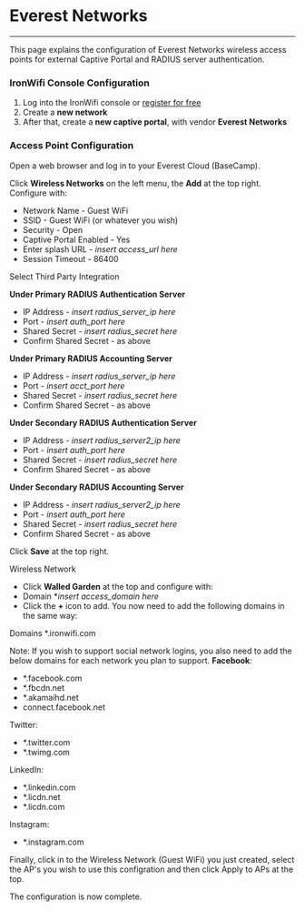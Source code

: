 # **Everest Networks**

---

This page explains the configuration of Everest Networks wireless access points for external Captive  Portal and RADIUS server authentication.

### IronWifi Console Configuration

1. Log into the IronWifi console or [register for free](https://console.ironwifi.com/register)
2. Create a **new network**
3. After that, create a **new captive portal**, with vendor **Everest Networks**

### Access Point Configuration

Open a web browser and log in to your Everest Cloud (BaseCamp).

Click **Wireless Networks** on the left menu, the **Add** at the top right. Configure with:

- Network Name - Guest WiFi
- SSID - Guest WiFi (or whatever you wish)
- Security - Open
- Captive Portal Enabled - Yes
- Enter splash URL - *insert access_url here*
- Session Timeout - 86400

Select Third Party Integration

**Under Primary RADIUS Authentication Server**
- IP Address - *insert radius_server_ip here*
- Port - *insert auth_port here*
- Shared Secret - *insert radius_secret here*
- Confirm Shared Secret - as above

**Under Primary RADIUS Accounting Server**
- IP Address - *insert radius_server_ip here*
- Port - *insert acct_port here*
- Shared Secret - *insert radius_secret here*
- Confirm Shared Secret - as above

**Under Secondary RADIUS Authentication Server**
- IP Address - *insert radius_server2_ip here*
- Port - *insert auth_port here*
- Shared Secret - *insert radius_secret here*
- Confirm Shared Secret - as above

**Under Secondary RADIUS Accounting Server**
- IP Address - *insert radius_server2_ip here*
- Port - *insert auth_port here*
- Shared Secret - *insert radius_secret here*
- Confirm Shared Secret - as above

Click **Save** at the top right.

Wireless Network

- Click **Walled Garden** at the top and configure with:
- Domain **insert access_domain here*
- Click the **+** icon to add. You now need to add the following domains in the same way:

Domains
*.ironwifi.com

Note: If you wish to support social network logins, you also need to add the below domains for each network you plan to support.
**Facebook**:
- *.facebook.com
- *.fbcdn.net
- *.akamaihd.net
- connect.facebook.net

Twitter:
- *.twitter.com
- *.twimg.com

LinkedIn:
- *.linkedin.com
- *.licdn.net
- *.licdn.com

Instagram:
- *.instagram.com

Finally, click in to the Wireless Network (Guest WiFi) you just created, select the AP's you wish to use this configration and then click Apply to APs at the top.

The configuration is now complete.
